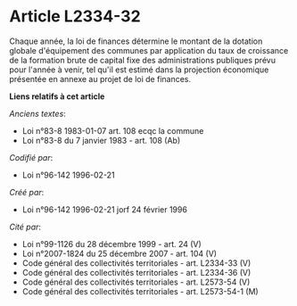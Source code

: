 # Article L2334-32

Chaque année, la loi de finances détermine le montant de la dotation globale d'équipement des communes par application du
taux de croissance de la formation brute de capital fixe des administrations publiques prévu pour l'année à venir, tel qu'il
est estimé dans la projection économique présentée en annexe au projet de loi de finances.

**Liens relatifs à cet article**

_Anciens textes_:

  - Loi n°83-8 1983-01-07 art. 108 ecqc la commune
  - Loi n°83-8 du 7 janvier 1983 - art. 108 (Ab)

_Codifié par_:

  - Loi n°96-142 1996-02-21

_Créé par_:

  - Loi n°96-142 1996-02-21 jorf 24 février 1996

_Cité par_:

  - Loi n°99-1126 du 28 décembre 1999 - art. 24 (V)
  - Loi n°2007-1824 du 25 décembre 2007 - art. 104 (V)
  - Code général des collectivités territoriales - art. L2334-33 (V)
  - Code général des collectivités territoriales - art. L2334-36 (V)
  - Code général des collectivités territoriales - art. L2573-54 (V)
  - Code général des collectivités territoriales - art. L2573-54-1 (M)
